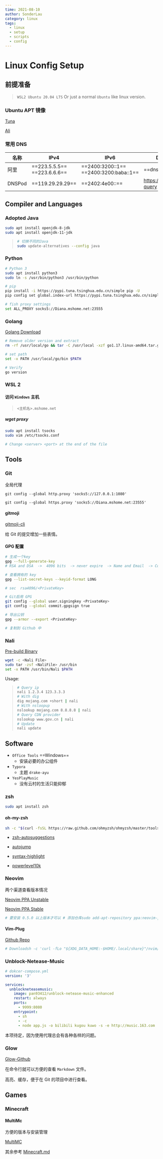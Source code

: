 ```yaml
---
time: 2021-08-10
author: SonderLau
category: linux
tags:
  - linux
  - setup
  - scripts
  - config
---
```

# Linux Config Setup

## 前提准备

> `WSL2 Ubuntu 20.04 LTS`
> Or just a normal `Ubuntu`  like linux version.

### Ubuntu APT 镜像

[Tuna](mirrors.tuna.tsinghua.edu.cn/help/ubuntu/)

[Ali](developer.aliyun.com/mirror/ubuntu)

### 常用 DNS

| 名称   | IPv4                         | IPv6                                    | DoH / DoT                 |
| ------ | ---------------------------- | --------------------------------------- | ------------------------- |
| 阿里   | ==223.5.5.5==  ==223.6.6.6== | ==2400:3200::1==  ==2400:3200:baba::1== | ==dns.alidns.com==        |
| DNSPod | ==119.29.29.29==             | ==2402:4e00::==                         | https://doh.pub/dns-query |



## Compiler and Languages

### Adopted Java

```bash
sudo apt install openjdk-8-jdk
sudo apt install openjdk-11-jdk
```

> ```bash
> # 切换不同的Java
> sudo update-alternatives --config java
> ```



### Python

```bash
# Python 3
sudo apt install python3
sudo ln -s /usr/bin/python3 /usr/bin/python

# pip
pip install -i https://pypi.tuna.tsinghua.edu.cn/simple pip -U
pip config set global.index-url https://pypi.tuna.tsinghua.edu.cn/simple

# fish proxy settings
set ALL_PROXY socks5://Diana.mshome.net:23555
```



### Golang

[Golang Download](https://golang.org/doc/install)



```bash
# Remove older version and extract
rm -rf /usr/local/go && tar -C /usr/local -xzf go1.17.linux-amd64.tar.gz

# set path
set -x PATH /usr/local/go/bin $PATH

# Verify
go version
```





### WSL 2

#### 访问 `Windows` 主机

> `<主机名>.mshome.net`



##### wget proxy

```bash
sudo apt install tsocks
sudo vim /etc/tsocks.conf

# Change <server> <port> at the end of the file
```



## Tools



### Git

全局代理

```shell
git config --global http.proxy 'socks5://127.0.0.1:1080'

git config --global https.proxy 'socks5://Diana.mshome.net:23555'
```


#### gitmoji

[gitmoji-cli](https://github.com/carloscuesta/gitmoji-cli)

给 Git 的提交增加一些表情。


#### GPG 配置

```bash
# 生成一个key
gpg --full-generate-key
# RSA and DSA  ->  4096 bits  -> never expire  -> Name and Email  -> Comment

# 查看拥有的 key
gpg --list-secret-keys --keyid-format LONG

# sec  rsa4096/<PrivateKey>

# Git启用 GPG
git config --global user.signingkey <PrivateKey>
git config --global commit.gpgsign true

# 导出公钥
gpg --armor --export <PrivateKey>

# 复制到 Github 中
```



### Nali

[Pre-build Binary](github.com/zu1k/nali/releases)

```bash
wget -c <Nali File>
sudo tar -zsf <NaliFile> /usr/bin
set -x PATH /usr/bin/Nali $PATH
```



Usage:

> ```bash
> # Query ip
> nali 1.2.3.4 123.3.3.3
> # With dig
> dig mojang.com +short | nali
> # With nsloopup
> nslookup mojang.com 8.8.8.8 | nali
> # Query CDN provider
> nslookup www.gov.cn | nali
> # Update
> nali update
> 
> ```

## Software

- `Office Tools` ==Windows==
  - 安装必要的办公组件
- `Typora`
  - 主题 `drake-ayu`
- `YesPlayMusic`
  - 没有云村的生活只能抑郁


### zsh

```bash
sudo apt install zsh
```

#### oh-my-zsh

```bash
sh -c "$(curl -fsSL https://raw.github.com/ohmyzsh/ohmyzsh/master/tools/install.sh)"
```

- [zsh-autosuggestions](https://github.com/zsh-users/zsh-autosuggestions)
- [autojump](https://github.com/wting/autojump)
- [syntax-highlight](https://github.com/zsh-users/zsh-syntax-highlighting)

- [powerlevel10k](https://github.com/romkatv/powerlevel10k)



### Neovim

两个渠道查看版本情况

[Neovim PPA Unstable](launchpad.net/~neovim-ppa/+archive/ubuntu/unstable)

[Neovim PPA Stable](launchpad.net/~neovim-ppa/+archive/ubuntu/stable)

```bash
# 要安装 0.5.0 以上版本才可以 # 添加仓库sudo add-apt-repository ppa:neovim-ppa/stable# 查找版本sudo apt-cache policy neovim# 下载指定的版本sudo apt install neovim=<version name here>
```



#### Vim-Plug

[Github Repo](https://github.com/junegunn/vim-plug)

```sh
# Downloadsh -c 'curl -fLo "${XDG_DATA_HOME:-$HOME/.local/share}"/nvim/site/autoload/plug.vim --create-dirs \       https://raw.githubusercontent.com/junegunn/vim-plug/master/plug.vim'                     # Add pluginssudo vim ~/.config/nvim/init.vim# In init.vim :call plug#begin()" Plug 'junegunn/vim-easy-align'call plug#end()
```


### Unblock-Netease-Music

```yml
# dokcer-compose.yml
version: '3'

services:
  unblockneteasemusic:
    image: pan93412/unblock-netease-music-enhanced
    restart: always
    ports:
      - 9999:8080
    entrypoint:
      - sh
      - -c
      - node app.js -o bilibili kugou kuwo -s -e http://music.163.com

```

本项待定，因为使用代理总会有各种各样的问题。


### Glow

[Glow-Github](https://github.com/charmbracelet/glow)

在命令行就可以方便的查看 `Markdown` 文件。

高亮、缓存，便于在 Git 的项目中进行查看。


## Games

### Minecraft

#### MultiMc

方便的版本与安装管理

[MultiMC](https://multimc.org/)



其余参考 [Minecraft.md](../Minecraft/ServerSetup)


